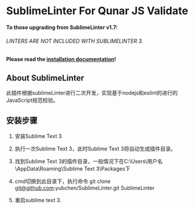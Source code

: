 SublimeLinter For Qunar JS Validate
===================================


**To those upgrading from SublimeLinter v1.7:**

###### LINTERS ARE *NOT* INCLUDED WITH SUBLIMELINTER 3. ######

**Please read the [installation documentation](http://wiki.corp.qunar.com/pages/viewpage.action?pageId=83362365)!**

## About SublimeLinter
此插件根据sublimeLinter进行二次开发，实现基于nodejs和eslint的进行的JavaScript规范校验。

## 安装步骤

1. 安装Sublime Text 3

2. 执行一次Sublime Text 3，此时Sublime Text 3将自动生成插件目录。

3. 找到Sublime Text 3的插件目录，一般情况下在C:\Users\用户名\AppData\Roaming\Sublime Text 3\Packages下

4. cmd切换到此目录下，执行命令  git clone git@github.com:yubchen/SublimeLinter.git SublimeLinter

5. 重启sublime text 3.
